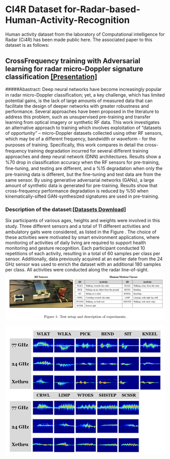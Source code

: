 # CI4R Dataset for-Radar-based-Human-Activity-Recognition
Human activity dataset from the laboratory of Computational intelligence for Radar (Ci4R) has been made public here. 
The associated paper to this dataset is as follows:
## CrossFrequency training with Adversarial learning for radar micro-Doppler signature classification [[Presentation]](https://www.spiedigitallibrary.org/conference-proceedings-of-spie/11408/2559155/Cross-frequency-training-with-adversarial-learning-for-radar-micro-Doppler/10.1117/12.2559155.short?SSO=1)
#####Abastract:
Deep neural networks have become increasingly popular in radar micro-Doppler classiﬁcation; yet, a key challenge, which has limited potential gains, is the lack of large amounts of measured data that can facilitate the design of deeper networks with greater robustness and performance. Several approaches have been proposed in the literature to address this problem, such as unsupervised pre-training and transfer learning from optical imagery or synthetic RF data. This work investigates an alternative approach to training which involves exploitation of “datasets of opportunity” – micro-Doppler datasets collected using other RF sensors, which may be of a diﬀerent frequency, bandwidth or waveform - for the purposes of training. Speciﬁcally, this work compares in detail the cross-frequency training degradation incurred for several diﬀerent training approaches and deep neural network (DNN) architectures. Results show a %70 drop in classiﬁcation accuracy when the RF sensors for pre-training, ﬁne-tuning, and testing are diﬀerent, and a %15 degradation when only the pre-training data is diﬀerent, but the ﬁne-tuning and test data are from the same sensor. By using generative adversarial networks (GANs), a large amount of synthetic data is generated for pre-training. Results show that cross-frequency performance degradation is reduced by %50 when kinematically-sifted GAN-synthesized signatures are used in pre-training.
### Description of the dataset:[[Datasets Download]](https://drive.google.com/file/d/1xXvFDHT5o59opTmj-Zkp3dFPBLvZUWU4/view?usp=sharing)

Six participants of various ages, heights and weights were involved in this study. Three different sensors and a total of 11 diﬀerent activities and ambulatory gaits were considered, as listed in the Figure . The choice of these activities were motivated by smart environment applications, where monitoring of activities of daily living are required to support health monitoring and gesture recognition. Each participant conducted 10 repetitions of each activity, resulting in a total of 60 samples per class per sensor. Additionally, data previously acquired at an earlier date from the 24 GHz sensor was used to enrich the dataset with an additional 180 samples per class. All activities were conducted along the radar line-of-sight.
![](https://github.com/Mrahman17/-CI4R-Radar-based-Human-Activity-Recognition-/blob/master/sensors%20and%20activity%20list.PNG)

![](https://github.com/Mrahman17/-CI4R-Radar-based-Human-Activity-Recognition-/blob/master/spectrogram.PNG)
